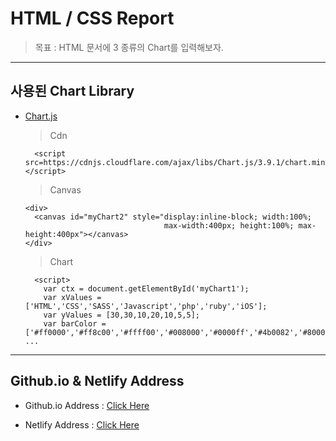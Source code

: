 # HTML / CSS Report

  > 목표 : HTML 문서에 3 종류의 Chart를 입력해보자.

-----------------------------------------------------------------------

## 사용된 Chart Library

- [Chart.js](https://www.chartjs.org/)

  > Cdn
  
    <!-- chart.js -->
        <script src=https://cdnjs.cloudflare.com/ajax/libs/Chart.js/3.9.1/chart.min.js></script>

  > Canvas
  
    <!-- Canvas -->
      <div>
        <canvas id="myChart2" style="display:inline-block; width:100%; 
                                     max-width:400px; height:100%; max-height:400px"></canvas>
      </div>

  > Chart
  
     <!-- Chart -->
        <script>
          var ctx = document.getElementById('myChart1');
          var xValues = ['HTML','CSS','SASS','Javascript','php','ruby','iOS'];
          var yValues = [30,30,10,20,10,5,5];
          var barColor = ['#ff0000','#ff8c00','#ffff00','#008000','#0000ff','#4b0082','#800080'];
      ...
  
-----------------------------------------------------------------------

## Github.io & Netlify Address

  - Github.io Address : [Click Here](https://racheneken.github.io/Github.io-Chartreport/)
  
  - Netlify Address : [Click Here](https://chartreport.netlify.app)
  
